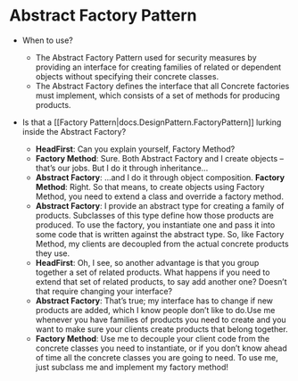 # Abstract Factory Pattern

- When to use?
    - The Abstract Factory Pattern used for security measures by providing an interface for creating families of related or dependent objects without specifying their concrete classes.
    - The Abstract Factory defines the interface that all Concrete factories must implement, which consists of a set of methods for producing products.

- Is that a [[Factory Pattern|docs.DesignPattern.FactoryPattern]] lurking inside the Abstract Factory?
    - **HeadFirst**: Can you explain yourself, Factory Method? 
    - **Factory Method**: Sure. Both Abstract Factory and I create objects – that’s our jobs. But I do it through inheritance...
    - **Abstract Factory**: ...and I do it through object composition.
    **Factory Method**: Right. So that means, to create objects using Factory Method, you need to extend a class and override a factory method.
    - **Abstract Factory**: I provide an abstract type for creating a family of products. Subclasses of this type define how those products are produced. To use the factory, you instantiate one and pass it into some code that is written against the abstract type. So, like Factory Method, my clients are decoupled from the actual concrete products they use.
    - **HeadFirst**: Oh, I see, so another advantage is that you group together a set of related products. What happens if you need to extend that set of related products, to say add another one? Doesn’t that require changing your interface?
    - **Abstract Factory**: That’s true; my interface has to change if new products are added, which I know people don’t like to do.Use me whenever you have families of products you need to create and you want to make sure your clients create products that belong together.
    - **Factory Method**: Use me to decouple your client code from the concrete classes you need to instantiate, or if you don’t know ahead of time all the concrete classes you are going to need. To use me, just subclass me and implement my factory method!
